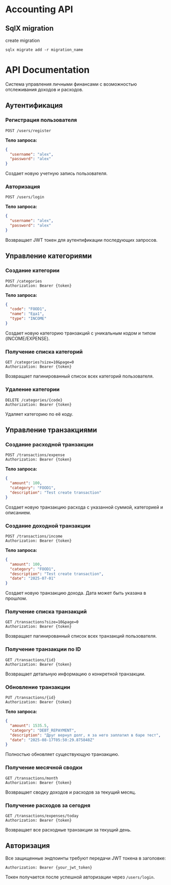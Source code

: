 # Accounting API


## SqlX migration
create migration
```shell
sqlx migrate add -r migration_name
```

# API Documentation

Система управления личными финансами с возможностью отслеживания доходов и расходов.

## Аутентификация

### Регистрация пользователя
```
POST /users/register
```

**Тело запроса:**
```json
{
  "username": "alex",
  "password": "alex"
}
```

Создает новую учетную запись пользователя.

### Авторизация
```
POST /users/login
```

**Тело запроса:**
```json
{
  "username": "alex",
  "password": "alex"
}
```

Возвращает JWT токен для аутентификации последующих запросов.

## Управление категориями

### Создание категории
```
POST /categories
Authorization: Bearer {token}
```

**Тело запроса:**
```json
{
  "code": "FOOD1",
  "name": "Еда1",
  "type": "INCOME"
}
```

Создает новую категорию транзакций с уникальным кодом и типом (INCOME/EXPENSE).

### Получение списка категорий
```
GET /categories?size=10&page=0
Authorization: Bearer {token}
```

Возвращает пагинированный список всех категорий пользователя.

### Удаление категории
```
DELETE /categories/{code}
Authorization: Bearer {token}
```

Удаляет категорию по её коду.

## Управление транзакциями

### Создание расходной транзакции
```
POST /transactions/expense
Authorization: Bearer {token}
```

**Тело запроса:**
```json
{
  "amount": 100,
  "category": "FOOD1",
  "description": "Test create transaction"
}
```

Создает новую транзакцию расхода с указанной суммой, категорией и описанием.

### Создание доходной транзакции
```
POST /transactions/income
Authorization: Bearer {token}
```

**Тело запроса:**
```json
{
  "amount": 100,
  "category": "FOOD1",
  "description": "Test create transaction",
  "date": "2025-07-01"
}
```

Создает новую транзакцию дохода. Дата может быть указана в прошлом.

### Получение списка транзакций
```
GET /transactions?size=10&page=0
Authorization: Bearer {token}
```

Возвращает пагинированный список всех транзакций пользователя.

### Получение транзакции по ID
```
GET /transactions/{id}
Authorization: Bearer {token}
```

Возвращает детальную информацию о конкретной транзакции.

### Обновление транзакции
```
PUT /transactions/{id}
Authorization: Bearer {token}
```

**Тело запроса:**
```json
{
  "amount": 1535.5,
  "category": "DEBT_REPAYMENT",
  "description": "Друг вернул долг, я за него заплатил в баре тест",
  "date": "2025-08-17T05:50:29.875848Z"
}
```

Полностью обновляет существующую транзакцию.

### Получение месячной сводки
```
GET /transactions/month
Authorization: Bearer {token}
```

Возвращает сводку доходов и расходов за текущий месяц.

### Получение расходов за сегодня
```
GET /transactions/expenses/today
Authorization: Bearer {token}
```

Возвращает все расходные транзакции за текущий день.

## Авторизация

Все защищенные эндпоинты требуют передачи JWT токена в заголовке:
```
Authorization: Bearer {your_jwt_token}
```


Токен получается после успешной авторизации через `/users/login`.